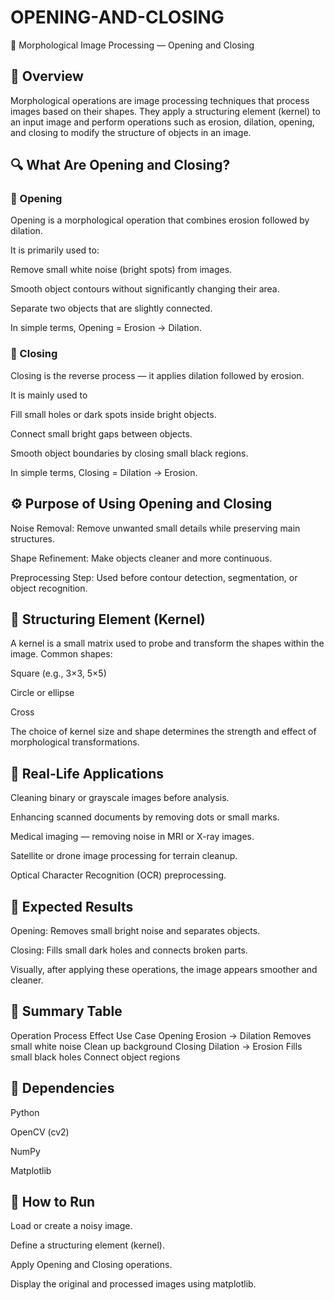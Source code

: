 # OPENING-AND-CLOSING
🧠 Morphological Image Processing — Opening and Closing
## 📘 Overview

Morphological operations are image processing techniques that process images based on their shapes.
They apply a structuring element (kernel) to an input image and perform operations such as erosion, dilation, opening, and closing to modify the structure of objects in an image.

## 🔍 What Are Opening and Closing?
### 🔹 Opening

Opening is a morphological operation that combines erosion followed by dilation.

It is primarily used to:

Remove small white noise (bright spots) from images.

Smooth object contours without significantly changing their area.

Separate two objects that are slightly connected.

In simple terms, Opening = Erosion → Dilation.

### 🔹 Closing

Closing is the reverse process — it applies dilation followed by erosion.

It is mainly used to

Fill small holes or dark spots inside bright objects.

Connect small bright gaps between objects.

Smooth object boundaries by closing small black regions.

In simple terms, Closing = Dilation → Erosion.

## ⚙️ Purpose of Using Opening and Closing

Noise Removal: Remove unwanted small details while preserving main structures.

Shape Refinement: Make objects cleaner and more continuous.

Preprocessing Step: Used before contour detection, segmentation, or object recognition.

## 🧩 Structuring Element (Kernel)

A kernel is a small matrix used to probe and transform the shapes within the image.
Common shapes:

Square (e.g., 3×3, 5×5)

Circle or ellipse

Cross

The choice of kernel size and shape determines the strength and effect of morphological transformations.

## 🧠 Real-Life Applications

Cleaning binary or grayscale images before analysis.

Enhancing scanned documents by removing dots or small marks.

Medical imaging — removing noise in MRI or X-ray images.

Satellite or drone image processing for terrain cleanup.

Optical Character Recognition (OCR) preprocessing.

## 🎯 Expected Results

Opening: Removes small bright noise and separates objects.

Closing: Fills small dark holes and connects broken parts.

Visually, after applying these operations, the image appears smoother and cleaner.

## 🧾 Summary Table
Operation	Process	Effect	Use Case
Opening	Erosion → Dilation	Removes small white noise	Clean up background
Closing	Dilation → Erosion	Fills small black holes	Connect object regions
## 🧰 Dependencies

Python

OpenCV (cv2)

NumPy

Matplotlib

## 🚀 How to Run

Load or create a noisy image.

Define a structuring element (kernel).

Apply Opening and Closing operations.

Display the original and processed images using matplotlib.
